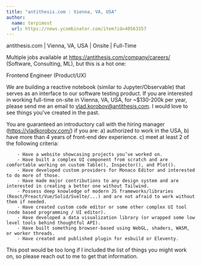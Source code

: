 ```yaml
---
title: "antithesis.com : Vienna, VA, USA"
author:
  name: terpimost
  url: https://news.ycombinator.com/item?id=40563357
---
```

antithesis.com | Vienna, VA, USA | Onsite | Full-Time

Multiple jobs available at <a href="https:&#x2F;&#x2F;antithesis.com&#x2F;company&#x2F;careers&#x2F;" rel="nofollow">https:&#x2F;&#x2F;antithesis.com&#x2F;company&#x2F;careers&#x2F;</a> (Software, Consulting, ML), but this is a hot one:

Frontend Engineer (Product&#x2F;UX)

We are building a reactive notebook (similar to Jupyter&#x2F;Observable) that serves as an interface to our software testing product. If you are interested in working full-time on-site in Vienna, VA, USA, for ~$130-200k per year, please send me an email to vlad.korobov@antithesis.com. I would love to see things you&#x27;ve created in the past.

You are guaranteed an introductory call with the hiring manager (<a href="https:&#x2F;&#x2F;vladkorobov.com&#x2F;" rel="nofollow">https:&#x2F;&#x2F;vladkorobov.com&#x2F;</a>) if you are: a) authorized to work in the USA, b) have more than 4 years of front-end dev experience. c) meet at least 2 of the following criteria:

<pre><code>    - Have a website showcasing projects you’ve worked on. 
    - Have built a complex UI component from scratch and are comfortable working on custom Table(), Inspector(), and Plot(). 
    - Have developed custom providers for Monaco Editor and interested to do more of those. 
    - Have made major contributions to any design system and are interested in creating a better one without Tailwind.     
    - Possess deep knowledge of modern JS frameworks&#x2F;libraries (React&#x2F;Preact&#x2F;Vue&#x2F;Solid&#x2F;Svelte&#x2F;...) and are not afraid to work without them if needed. 
    - Have created custom code editor or some other complex UI tool (node based programming &#x2F; UI editor). 
    - Have developed a data visualization library (or wrapped some low level tools behind thoughtful API). 
    - Have built something browser-based using WebGL, shaders, WASM, or worker threads. 
    - Have created and published plugin for esbuild or Eleventy.
</code></pre>
This post would be too long if I included the list of things you might work on, so please reach out to me to get that information.

